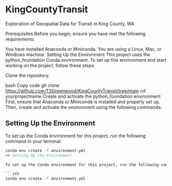 # KingCountyTransit
Exploration of Geospatial Data for Transit in King County, WA



Prerequisites
Before you begin, ensure you have met the following requirements:

You have installed Anaconda or Miniconda.
You are using a Linux, Mac, or Windows machine.
Setting Up the Environment
This project uses the python_foundation Conda environment. To set up this environment and start working on the project, follow these steps:

Clone the repository:

bash
Copy code
git clone https://github.com/TSGreenwood/KingCountyTransit/tree/main
cd yourprojectname
Create and activate the python_foundation environment:
First, ensure that Anaconda or Miniconda is installed and properly set up. Then, create and activate the environment using the following commands:
## Setting Up the Environment

To set up the Conda environment for this project, run the following command in your terminal:

```zsh
conda env create -f environment.yml
## Setting Up the Environment

To set up the Conda environment for this project, run the following command in your terminal:

```zsh
conda env create -f environment.yml
